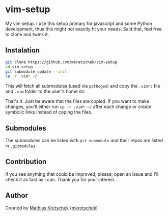 vim-setup
=========

My vim setup. I use this setup primary for javascript and some Python
development, thus this might not exactly fit your needs. Said that,
feel free to clone and twink it.

Instalation
-----------

```sh
git clone https://github.com/mkretschek/vim-setup
cd vim-setup
git submodule update --init
cp -r .vim* ~/
```

This will fetch all submodules (used via `pathogen`) and
copy the `.vimrc` file and `.vim` folder to the user's home dir.

That's it. Just be aware that the files are copied. If you want to make
changes, you'll either run `cp -r .vim* ~/` after each change or create
symbolic links instead of coping the files.


Submodules
----------

The submodules can be listed with `git submodule` and their repos are
listed in `.gitmodules`.


Contribution
------------

If you see anything that could be improved, please, open an issue and I'll
check it as fast as I can. Thank you for your interest.


Author
------

Created by [Mathias Kretschek][mathias] ([mkretschek][])

[mathias]: http://mathias.ms
[mkretschek]: https://github.com/mkretschek
